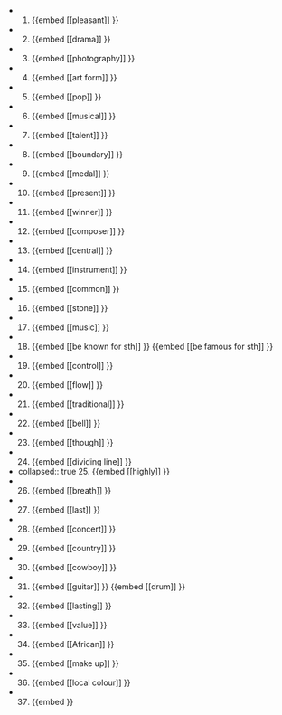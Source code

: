 -
  1. {{embed [[pleasant]] }}
-
  2. {{embed [[drama]] }}
-
  3. {{embed [[photography]] }}
-
  4. {{embed [[art form]] }}
-
  5. {{embed [[pop]] }}
-
  6. {{embed [[musical]] }}
-
  7. {{embed [[talent]] }}
-
  8. {{embed [[boundary]] }}
-
  9. {{embed [[medal]] }}
-
  10. {{embed [[present]] }}
-
  11. {{embed [[winner]] }}
-
  12. {{embed [[composer]] }}
-
  13. {{embed [[central]] }}
-
  14. {{embed [[instrument]] }}
-
  15. {{embed [[common]] }}
-
  16. {{embed [[stone]] }}
-
  17. {{embed [[music]] }}
-
  18. {{embed [[be known for sth]] }}
  {{embed [[be famous for sth]] }}
-
  19. {{embed [[control]] }}
-
  20. {{embed [[flow]] }}
-
  21. {{embed [[traditional]] }}
-
  22. {{embed [[bell]] }}
-
  23. {{embed [[though]] }}
-
  24. {{embed [[dividing line]] }}
-
  collapsed:: true
  25. {{embed [[highly]] }}
-
  26. {{embed [[breath]] }}
-
  27. {{embed [[last]] }}
-
  28. {{embed [[concert]] }}
-
  29. {{embed [[country]] }}
-
  30. {{embed [[cowboy]] }}
-
  31. {{embed [[guitar]] }}
  {{embed [[drum]] }}
-
  32. {{embed [[lasting]] }}
-
  33. {{embed [[value]] }}
-
  34. {{embed [[African]] }}
-
  35. {{embed [[make up]] }}
-
  36. {{embed [[local colour]] }}
-
  37. {{embed }}